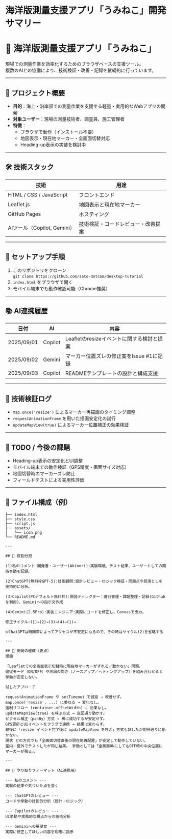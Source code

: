 # 海洋版測量支援アプリ「うみねこ」開発サマリー

# 🌊 海洋版測量支援アプリ「うみねこ」

現場での測量作業を効率化するためのブラウザベースの支援ツール。  
複数のAIとの協働により、技術検証・改善・記録を継続的に行っています。

---

## 📌 プロジェクト概要

- **目的**：海上・沿岸部での測量作業を支援する軽量・実用的なWebアプリの開発
- **対象ユーザー**：現場の測量技術者、調査員、施工管理者
- **特徴**：
  - ブラウザで動作（インストール不要）
  - 地図表示・現在地マーカー・全画面切替対応
  - Heading-up表示の実装を検討中

---

## 🛠 技術スタック

| 技術 | 用途 |
|------|------|
| HTML / CSS / JavaScript | フロントエンド |
| Leaflet.js | 地図表示と現在地マーカー |
| GitHub Pages | ホスティング |
| AIツール（Copilot, Gemini） | 技術検証・コードレビュー・改善提案 |

---

## 🚀 セットアップ手順

1. このリポジトリをクローン  
   `git clone https://github.com/sato-dotcom/desktop-tutorial`
2. `index.html` をブラウザで開く
3. モバイル端末でも動作確認可能（Chrome推奨）

---

## 📚 AI連携履歴

| 日付 | AI | 内容 |
|------|----|------|
| 2025/09/01 | Copilot | Leafletのresizeイベントに関する検討と提案 |
| 2025/09/02 | Gemini | マーカー位置ズレの修正案をIssue #1に記録 |
| 2025/09/03 | Copilot | READMEテンプレートの設計と構成支援 |

---

## 🧪 技術検証ログ

- `map.once('resize')` によるマーカー再描画のタイミング調整
- `requestAnimationFrame` を用いた描画安定化の試行
- `updateMapView(true)` によるマーカー位置補正の効果検証

---

## 📝 TODO / 今後の課題

- Heading-up表示の安定化とUI調整
- モバイル端末での動作検証（GPS精度・画面サイズ対応）
- 地図切替時のマーカーズレ防止
- フィールドテストによる実用性評価

---

## 📂 ファイル構成（例）

```plaintext
├── index.html
├── style.css
├── script.js
├── assets/
│   └── icon.png
└── README.md

---

## 🔄 役割分担

(1)私のコメント:開発者・ユーザー(Akinori):実験環境、テスト結果、ユーザーとしての期待挙動を記録。

(2)ChatGPT(無料枠GPT-5):技術顧問:設計レビュー・ロジック検証・問題点や見落としを技術的に分析。

(3)Copilot(PCデフォルト無料枠):開発ディレクター：進行管理・課題整理・記録(Githubを利用)、Geminiへの指示文作成

(4)Gemini(2.5Pro):実装エンジニア:実際にコードを修正し、Canvasで出力。

修正サイクル:(1)→(2)→(3)→(4)→(1)→

※ChatGPTは時間帯によってアクセスが不安定になるので、その時はサイクル(2)を省略する

---

## 📝 開発の経緯（要点）
課題

「Leafletでの全画面表示切替時に現在地マーカーがずれる／動かない」問題。
追従モード（ON/OFF）や地図の向き（ノースアップ／ヘディングアップ）を組み合わせると挙動が安定しない。

試したアプローチ

requestAnimationFrame や setTimeout で遅延 → 改善せず。
map.once('resize', ...) に委ねる → 変化なし。
強制リフロー (container.offsetWidth) → 効果なし。
updateMapView(true) を呼ぶ方式 → 意図通り動かず。
ピクセル補正（panBy）方式 → 稀に成功するが安定せず。
GPS更新とUIイベントをフラグで連携 → 結果は変わらず。
最後に「resize イベント完了後に updateMapView を呼ぶ」方式も試したが期待通りに動かない。
現状 どの方式でも「全画面切替直後の現在地再配置」が安定して動作していない。
室内・屋外でテストしたが同じ結果。 挙動としては「全画面ONにしてもOFF時の中央位置にマーカーが残る」。

---

## 🧭 やり取りフォーマット（AI連携用）

--- 私のコメント ---
実験の結果や気づいた点を書く

--- ChatGPTのレビュー ---
コードや挙動の技術的分析（設計・ロジック）

--- Copilotのレビュー ---
UI挙動や実務的な視点からの技術分析

--- Geminiへの要望文 ---
実際に修正してほしい内容を明確に指示

